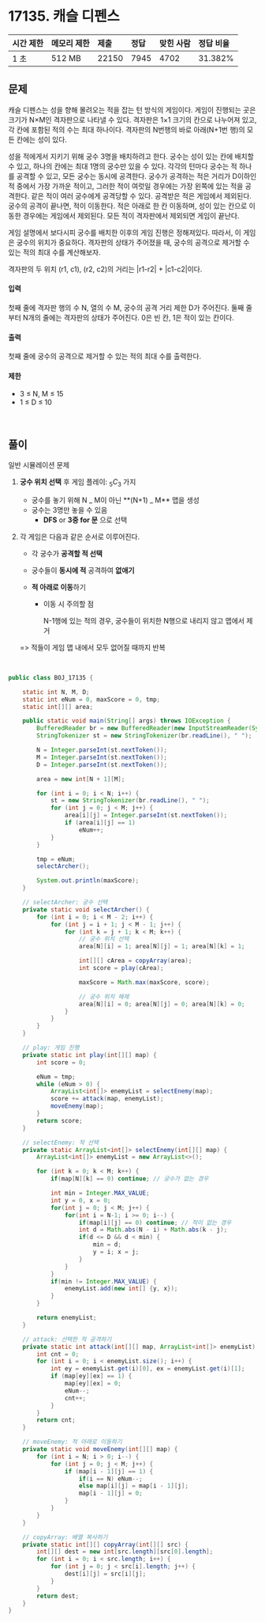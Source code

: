 # 17135. 캐슬 디펜스

| 시간 제한 | 메모리 제한 | 제출  | 정답 | 맞힌 사람 | 정답 비율 |
| :-------- | :---------- | :---- | :--- | :-------- | :-------- |
| 1 초      | 512 MB      | 22150 | 7945 | 4702      | 31.382%   |

## 문제

캐슬 디펜스는 성을 향해 몰려오는 적을 잡는 턴 방식의 게임이다. 게임이 진행되는 곳은 크기가 N×M인 격자판으로 나타낼 수 있다. 격자판은 1×1 크기의 칸으로 나누어져 있고, 각 칸에 포함된 적의 수는 최대 하나이다. 격자판의 N번행의 바로 아래(N+1번 행)의 모든 칸에는 성이 있다.

성을 적에게서 지키기 위해 궁수 3명을 배치하려고 한다. 궁수는 성이 있는 칸에 배치할 수 있고, 하나의 칸에는 최대 1명의 궁수만 있을 수 있다. 각각의 턴마다 궁수는 적 하나를 공격할 수 있고, 모든 궁수는 동시에 공격한다. 궁수가 공격하는 적은 거리가 D이하인 적 중에서 가장 가까운 적이고, 그러한 적이 여럿일 경우에는 가장 왼쪽에 있는 적을 공격한다. 같은 적이 여러 궁수에게 공격당할 수 있다. 공격받은 적은 게임에서 제외된다. 궁수의 공격이 끝나면, 적이 이동한다. 적은 아래로 한 칸 이동하며, 성이 있는 칸으로 이동한 경우에는 게임에서 제외된다. 모든 적이 격자판에서 제외되면 게임이 끝난다.

게임 설명에서 보다시피 궁수를 배치한 이후의 게임 진행은 정해져있다. 따라서, 이 게임은 궁수의 위치가 중요하다. 격자판의 상태가 주어졌을 때, 궁수의 공격으로 제거할 수 있는 적의 최대 수를 계산해보자.

격자판의 두 위치 (r1, c1), (r2, c2)의 거리는 |r1-r2| + |c1-c2|이다.

#### 입력

첫째 줄에 격자판 행의 수 N, 열의 수 M, 궁수의 공격 거리 제한 D가 주어진다. 둘째 줄부터 N개의 줄에는 격자판의 상태가 주어진다. 0은 빈 칸, 1은 적이 있는 칸이다.

#### 출력

첫째 줄에 궁수의 공격으로 제거할 수 있는 적의 최대 수를 출력한다.

#### 제한

- 3 ≤ N, M ≤ 15
- 1 ≤ D ≤ 10

<br>

## 풀이

일반 시뮬레이션 문제

1. **궁수 위치 선택** 후 게임 플레이: $_{5}C_{3}$ 가지

   - 궁수를 놓기 위해 N _ M이 아닌 \*\*(N+1) _ M\*\* 맵을 생성
   - 궁수는 3명만 놓을 수 있음
     - **DFS** or **3중 for 문** 으로 선택

2. 각 게임은 다음과 같은 순서로 이루어진다.

   - 각 궁수가 **공격할 적 선택**

   - 궁수들이 **동시에 적** 공격하여 **없애기**

   - **적 아래로 이동**하기

     - 이동 시 주의할 점

       N-1행에 있는 적의 경우, 궁수들이 위치한 N행으로 내리지 않고 맵에서 제거

   => 적들이 게임 맵 내에서 모두 없어질 때까지 반복

<br>

```java
public class BOJ_17135 {

	static int N, M, D;
	static int eNum = 0, maxScore = 0, tmp;
	static int[][] area;

	public static void main(String[] args) throws IOException {
		BufferedReader br = new BufferedReader(new InputStreamReader(System.in));
		StringTokenizer st = new StringTokenizer(br.readLine(), " ");

		N = Integer.parseInt(st.nextToken());
		M = Integer.parseInt(st.nextToken());
		D = Integer.parseInt(st.nextToken());

		area = new int[N + 1][M];

		for (int i = 0; i < N; i++) {
			st = new StringTokenizer(br.readLine(), " ");
			for (int j = 0; j < M; j++) {
				area[i][j] = Integer.parseInt(st.nextToken());
				if (area[i][j] == 1)
					eNum++;
			}
		}

		tmp = eNum;
		selectArcher();

		System.out.println(maxScore);
	}

	// selectArcher: 궁수 선택
	private static void selectArcher() {
		for (int i = 0; i < M - 2; i++) {
			for (int j = i + 1; j < M - 1; j++) {
				for (int k = j + 1; k < M; k++) {
					// 궁수 위치 선택
					area[N][i] = 1; area[N][j] = 1; area[N][k] = 1;

					int[][] cArea = copyArray(area);
					int score = play(cArea);

					maxScore = Math.max(maxScore, score);

					// 궁수 위치 해제
					area[N][i] = 0; area[N][j] = 0; area[N][k] = 0;
				}
			}
		}
	}

	// play: 게임 진행
	private static int play(int[][] map) {
		int score = 0;

		eNum = tmp;
		while (eNum > 0) {
			ArrayList<int[]> enemyList = selectEnemy(map);
			score += attack(map, enemyList);
			moveEnemy(map);
		}
		return score;
	}

	// selectEnemy: 적 선택
	private static ArrayList<int[]> selectEnemy(int[][] map) {
		ArrayList<int[]> enemyList = new ArrayList<>();

		for (int k = 0; k < M; k++) {
			if(map[N][k] == 0) continue; // 궁수가 없는 경우

			int min = Integer.MAX_VALUE;
			int y = 0, x = 0;
			for(int j = 0; j < M; j++) {
				for(int i = N-1; i >= 0; i--) {
					if(map[i][j] == 0) continue; // 적이 없는 경우
					int d = Math.abs(N - i) + Math.abs(k - j);
					if(d <= D && d < min) {
						min = d;
						y = i; x = j;
					}
				}
			}
			if(min != Integer.MAX_VALUE) {
				enemyList.add(new int[] {y, x});
			}
		}

		return enemyList;
	}

	// attack: 선택한 적 공격하기
	private static int attack(int[][] map, ArrayList<int[]> enemyList) {
		int cnt = 0;
		for (int i = 0; i < enemyList.size(); i++) {
			int ey = enemyList.get(i)[0], ex = enemyList.get(i)[1];
			if (map[ey][ex] == 1) {
				map[ey][ex] = 0;
				eNum--;
				cnt++;
			}
		}
		return cnt;
	}

	// moveEnemy: 적 아래로 이동하기
	private static void moveEnemy(int[][] map) {
		for (int i = N; i > 0; i--) {
			for (int j = 0; j < M; j++) {
				if (map[i - 1][j] == 1) {
					if(i == N) eNum--;
					else map[i][j] = map[i - 1][j];
					map[i - 1][j] = 0;
				}
			}
		}
	}

	// copyArray: 배열 복사하기
	private static int[][] copyArray(int[][] src) {
		int[][] dest = new int[src.length][src[0].length];
		for (int i = 0; i < src.length; i++) {
			for (int j = 0; j < src[i].length; j++) {
				dest[i][j] = src[i][j];
			}
		}
		return dest;
	}
}
```
